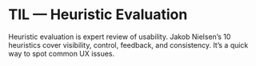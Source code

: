 # TIL — Heuristic Evaluation

Heuristic evaluation is expert review of usability.
Jakob Nielsen’s 10 heuristics cover visibility, control, feedback, and consistency.
It’s a quick way to spot common UX issues.
